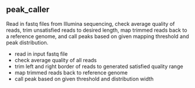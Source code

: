 ## peak_caller

Read in fastq files from Illumina sequencing, check average quality of reads, trim unsatisfied reads to desired length, 
map trimmed reads back to a reference genome, and call peaks based on given mapping threshold and peak distribution.


- read in input fastq file
- check average quality of all reads
- trim left and right border of reads to generated satisfied quality range
- map trimmed reads back to reference genome
- call peak based on given threshold and distribution width



	

	
	
	
